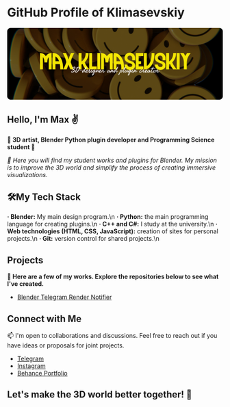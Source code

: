 # GitHub Profile of Klimasevskiy

![Cover Image](https://github.com/klimasevskiy/klimasevskiy/blob/main/assets/cover.png)
## Hello, I'm Max ✌️

**🎨 3D artist, Blender Python plugin developer and Programming Science student 🐍**

*🔌 Here you will find my student works and plugins for Blender. My mission is to improve the 3D world and simplify the process of creating immersive visualizations.*

## 🛠️My Tech Stack

**· Blender:** My main design program.\n
**· Python:** the main programming language for creating plugins.\n
**· C++ and C#:** I study at the university.\n
**· Web technologies (HTML, CSS, JavaScript):** creation of sites for personal projects.\n
**· Git:** version control for shared projects.\n

## Projects

**🔧 Here are a few of my works. Explore the repositories below to see what I've created.**

- [Blender Telegram Render Notifier](https://github.com/klimasevskiy/Render-Completed-Telegram-Notifier)

## Connect with Me

📫 I'm open to collaborations and discussions. Feel free to reach out if you have ideas or proposals for joint projects.

- [Telegram](https://t.me/klimasevskiy)
- [Instagram](https://www.instagram.com/klimasevkiy_3d/)
- [Behance Portfolio](https://www.behance.net/klimasevskiy)

## Let's make the 3D world better together! 🚀
